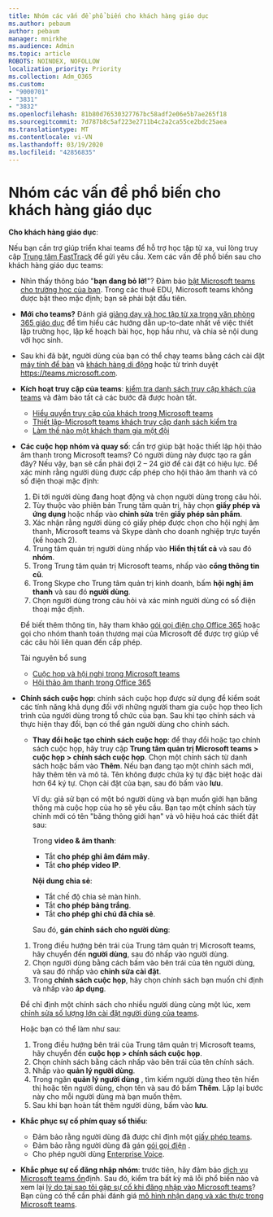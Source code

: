 ```yaml
---
title: Nhóm các vấn đề phổ biến cho khách hàng giáo dục
ms.author: pebaum
author: pebaum
manager: mnirkhe
ms.audience: Admin
ms.topic: article
ROBOTS: NOINDEX, NOFOLLOW
localization_priority: Priority
ms.collection: Adm_O365
ms.custom:
- "9000701"
- "3831"
- "3832"
ms.openlocfilehash: 81b80d76530327767bc58adf2e06e5b7ae265f18
ms.sourcegitcommit: 7d787b8c5af223e2711b4c2a2ca55ce2bdc25aea
ms.translationtype: MT
ms.contentlocale: vi-VN
ms.lasthandoff: 03/19/2020
ms.locfileid: "42856835"
---
```

# <a name="teams-common-issues-for-education-customers"></a>Nhóm các vấn đề phổ biến cho khách hàng giáo dục

**Cho khách hàng giáo dục**:

Nếu bạn cần trợ giúp triển khai teams để hỗ trợ học tập từ xa, vui lòng truy cập [Trung tâm FastTrack](https://www.microsoft.com/fasttrack) để gửi yêu cầu. Xem các vấn đề phổ biến sau cho khách hàng giáo dục teams:

- Nhìn thấy thông báo "**bạn đang bỏ lỡ!**"? Đảm bảo [bật Microsoft teams cho trường học của bạn](https://docs.microsoft.com/microsoft-365/education/intune-edu-trial/enable-microsoft-teams). Trong các thuê EDU, Microsoft teams không được bật theo mặc định; bạn sẽ phải bật đầu tiên.

- **Mới cho teams?** Đánh giá [giảng dạy và học tập từ xa trong văn phòng 365 giáo dục](https://support.office.com/article/remote-teaching-and-learning-in-office-365-education-f651ccae-7b65-478b-8366-51bb884025c4) để tìm hiểu các hướng dẫn up-to-date nhất về việc thiết lập trường học, lập kế hoạch bài học, họp hầu như, và chia sẻ nội dung với học sinh.

- Sau khi đã bật, người dùng của bạn có thể chạy teams bằng cách cài đặt [máy tính để bàn](https://docs.microsoft.com/MicrosoftTeams/get-clients#desktop-client) và [khách hàng di động](https://docs.microsoft.com/MicrosoftTeams/get-clients#mobile-clients) hoặc từ trình duyệt https://teams.microsoft.com.

- **Kích hoạt truy cập của teams**: [kiểm tra danh sách truy cập khách của teams](https://docs.microsoft.com/microsoftteams/guest-access-checklist) và đảm bảo tất cả các bước đã được hoàn tất.
    - [Hiểu quyền truy cập của khách trong Microsoft teams](https://docs.microsoft.com/microsoftteams/guest-access)
    - [Thiết lập-Microsoft teams khách truy cập danh sách kiểm tra](https://docs.microsoft.com/microsoftteams/guest-access-checklist)
    - [Làm thế nào một khách tham gia một đội](https://docs.microsoft.com/microsoftteams/guest-joins)

- **Các cuộc họp nhóm và quay số**: cần trợ giúp bật hoặc thiết lập hội thảo âm thanh trong Microsoft teams? Có người dùng này được tạo ra gần đây? Nếu vậy, bạn sẽ cần phải đợi 2 – 24 giờ để cài đặt có hiệu lực. Để xác minh rằng người dùng được cấp phép cho hội thảo âm thanh và có số điện thoại mặc định:
    1. Đi tới người dùng đang hoạt động và chọn người dùng trong câu hỏi.
    2. Tùy thuộc vào phiên bản Trung tâm quản trị, hãy chọn **giấy phép và ứng dụng** hoặc nhấp vào **chỉnh sửa** trên **giấy phép sản phẩm**.
    3. Xác nhận rằng người dùng có giấy phép được chọn cho hội nghị âm thanh, Microsoft teams và Skype dành cho doanh nghiệp trực tuyến (kế hoạch 2).
    4. Trung tâm quản trị người dùng nhấp vào **Hiển thị tất cả** và sau đó **nhóm**.
    5. Trong Trung tâm quản trị Microsoft teams, nhấp vào **cổng thông tin cũ**.
    6. Trong Skype cho Trung tâm quản trị kinh doanh, bấm **hội nghị âm thanh** và sau đó **người dùng**.
    7. Chọn người dùng trong câu hỏi và xác minh người dùng có số điện thoại mặc định.

    Để biết thêm thông tin, hãy tham khảo [gói gọi điện cho Office 365](https://docs.microsoft.com/microsoftteams/calling-plans-for-office-365) hoặc gọi cho nhóm thanh toán thương mại của Microsoft để được trợ giúp về các câu hỏi liên quan đến cấp phép.

    Tài nguyên bổ sung

    - [Cuộc họp và hội nghị trong Microsoft teams](https://docs.microsoft.com/microsoftteams/deploy-meetings-microsoft-teams-landing-page)
    - [Hội thảo âm thanh trong Office 365](https://docs.microsoft.com/microsoftteams/audio-conferencing-in-office-365)

- **Chính sách cuộc họp**: chính sách cuộc họp được sử dụng để kiểm soát các tính năng khả dụng đối với những người tham gia cuộc họp theo lịch trình của người dùng trong tổ chức của bạn. Sau khi tạo chính sách và thực hiện thay đổi, bạn có thể gán người dùng cho chính sách.

    - **Thay đổi hoặc tạo chính sách cuộc họp**: để thay đổi hoặc tạo chính sách cuộc họp, hãy truy cập **Trung tâm quản trị Microsoft teams > cuộc họp > chính sách cuộc họp**. Chọn một chính sách từ danh sách hoặc bấm vào **Thêm**. Nếu bạn đang tạo một chính sách mới, hãy thêm tên và mô tả. Tên không được chứa ký tự đặc biệt hoặc dài hơn 64 ký tự. Chọn cài đặt của bạn, sau đó bấm vào **lưu**. 
    
        Ví dụ: giả sử bạn có một bó người dùng và bạn muốn giới hạn băng thông mà cuộc họp của họ sẽ yêu cầu. Bạn tạo một chính sách tùy chỉnh mới có tên "băng thông giới hạn" và vô hiệu hoá các thiết đặt sau:

        Trong **video & âm thanh**:
        - Tắt **cho phép ghi âm đám mây**.
        - Tắt **cho phép video IP**.

        **Nội dung chia sẻ**:

        - Tắt chế độ chia sẻ màn hình.
        - Tắt **cho phép bảng trắng**.
        - Tắt **cho phép ghi chú đã chia sẻ**.

        Sau đó, **gán chính sách cho người dùng**:

    1. Trong điều hướng bên trái của Trung tâm quản trị Microsoft teams, hãy chuyển đến **người dùng**, sau đó nhấp vào người dùng.
    2. Chọn người dùng bằng cách bấm vào bên trái của tên người dùng, và sau đó nhấp vào **chỉnh sửa cài đặt**.
    3. Trong **chính sách cuộc họp**, hãy chọn chính sách bạn muốn chỉ định và nhấp vào **áp dụng**.

    Để chỉ định một chính sách cho nhiều người dùng cùng một lúc, xem [chỉnh sửa số lượng lớn cài đặt người dùng của teams](https://docs.microsoft.com/microsoftteams/edit-user-settings-in-bulk).

    Hoặc bạn có thể làm như sau:
    1. Trong điều hướng bên trái của Trung tâm quản trị Microsoft teams, hãy chuyển đến **cuộc họp > chính sách cuộc họp**.
    2. Chọn chính sách bằng cách nhấp vào bên trái của tên chính sách.
    3. Nhấp vào **quản lý người dùng**.
    4. Trong ngăn **quản lý người dùng** , tìm kiếm người dùng theo tên hiển thị hoặc tên người dùng, chọn tên và sau đó bấm **Thêm**. Lặp lại bước này cho mỗi người dùng mà bạn muốn thêm.
    5. Sau khi bạn hoàn tất thêm người dùng, bấm vào **lưu**.

- **Khắc phục sự cố phím quay số thiếu**:
    - Đảm bảo rằng người dùng đã được chỉ định một [giấy phép teams](https://docs.microsoft.com/MicrosoftTeams/assign-teams-licenses).
    - Đảm bảo rằng người dùng đã gán [gói gọi điện](https://docs.microsoft.com/MicrosoftTeams/calling-plan-landing-page) .
    - Cho phép người dùng [Enterprise Voice](https://docs.microsoft.com/skypeforbusiness/skype-for-business-hybrid-solutions/plan-your-phone-system-cloud-pbx-solution/enable-users-for-enterprise-voice-online-and-phone-system-voicemail#to-enable-your-users-for-phone-system-in-office-365-voice-and-voicemail).

- **Khắc phục sự cố đăng nhập nhóm**: trước tiên, hãy đảm bảo [dịch vụ Microsoft teams ổn](https://admin.microsoft.com/Adminportal/Home?source=applauncher#/servicehealth)định. Sau đó, kiểm tra bất kỳ mã lỗi phổ biến nào và xem lại [lý do tại sao tôi gặp sự cố khi đăng nhập vào Microsoft teams](https://support.office.com/article/a02f683b-61a3-4008-9447-ee60c5593b0f)? Bạn cũng có thể cần phải đánh giá [mô hình nhận dạng và xác thực trong Microsoft teams](https://docs.microsoft.com/MicrosoftTeams/identify-models-authentication).
